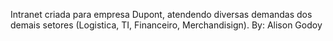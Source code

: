 Intranet criada para empresa Dupont, atendendo diversas demandas dos demais setores (Logistica, TI, Financeiro, Merchandisign).
By: Alison Godoy
